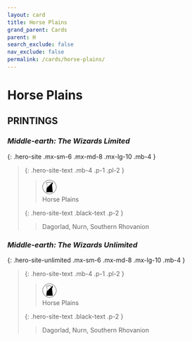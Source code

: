 ```yaml
---
layout: card
title: Horse Plains
grand_parent: Cards
parent: H
search_exclude: false
nav_exclude: false
permalink: /cards/horse-plains/
---
```


# Horse Plains


## PRINTINGS


### _Middle-earth: The Wizards Limited_

{: .hero-site .mx-sm-6 .mx-md-8 .mx-lg-10 .mb-4 }
> {: .hero-site-text .mb-4 .p-1 .pl-2 }
> > <div class="card-mp"><img src="/assets/images/shadow-land.svg"></div>
> > <div class="character-card-name">Horse Plains</div>
>
> {: .hero-site-text .black-text .p-2 }
> > Dagorlad, Nurn, Southern Rhovanion 
> 

### _Middle-earth: The Wizards Unlimited_

{: .hero-site-unlimited .mx-sm-6 .mx-md-8 .mx-lg-10 .mb-4 }
> {: .hero-site-text .mb-4 .p-1 .pl-2 }
> > <div class="card-mp"><img src="/assets/images/shadow-land.svg"></div>
> > <div class="character-card-name">Horse Plains</div>
>
> {: .hero-site-text .black-text .p-2 }
> > Dagorlad, Nurn, Southern Rhovanion 
> 

